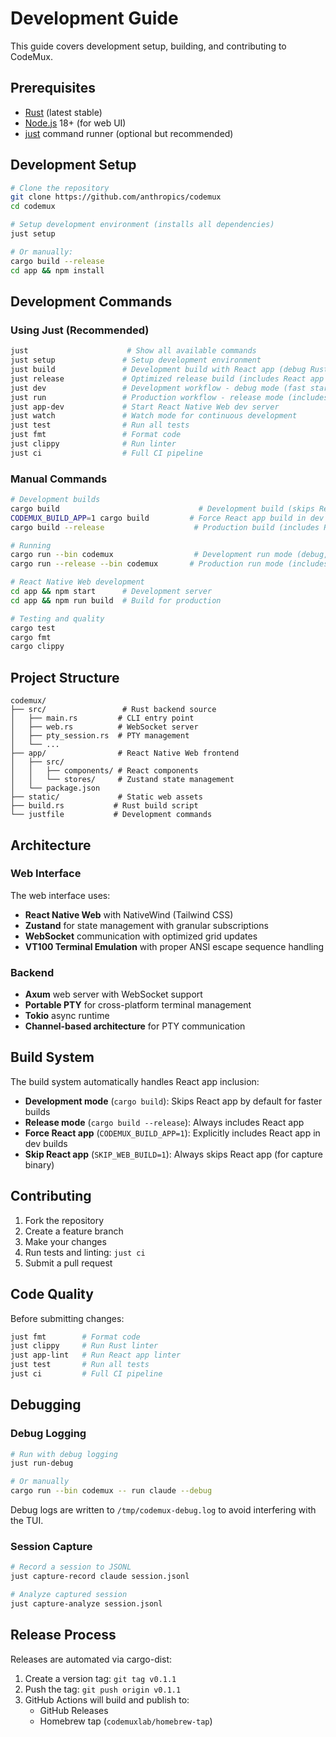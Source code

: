 # Development Guide

This guide covers development setup, building, and contributing to CodeMux.

## Prerequisites

- [Rust](https://rustup.rs/) (latest stable)
- [Node.js](https://nodejs.org/) 18+ (for web UI)
- [just](https://github.com/casey/just) command runner (optional but recommended)

## Development Setup

```bash
# Clone the repository
git clone https://github.com/anthropics/codemux
cd codemux

# Setup development environment (installs all dependencies)
just setup

# Or manually:
cargo build --release
cd app && npm install
```

## Development Commands

### Using Just (Recommended)

```bash
just                      # Show all available commands
just setup               # Setup development environment
just build               # Development build with React app (debug Rust + latest Expo)
just release             # Optimized release build (includes React app automatically)
just dev                 # Development workflow - debug mode (fast startup)
just run                 # Production workflow - release mode (includes React app automatically)
just app-dev             # Start React Native Web dev server
just watch               # Watch mode for continuous development
just test                # Run all tests
just fmt                 # Format code
just clippy              # Run linter
just ci                  # Full CI pipeline
```

### Manual Commands

```bash
# Development builds
cargo build                               # Development build (skips React app by default)
CODEMUX_BUILD_APP=1 cargo build         # Force React app build in dev mode
cargo build --release                    # Production build (includes React app automatically)

# Running
cargo run --bin codemux                  # Development run mode (debug, no React app by default)
cargo run --release --bin codemux       # Production run mode (includes React app automatically)

# React Native Web development
cd app && npm start      # Development server
cd app && npm run build  # Build for production

# Testing and quality
cargo test
cargo fmt
cargo clippy
```

## Project Structure

```
codemux/
├── src/                 # Rust backend source
│   ├── main.rs         # CLI entry point
│   ├── web.rs          # WebSocket server
│   ├── pty_session.rs  # PTY management
│   └── ...
├── app/                # React Native Web frontend
│   ├── src/
│   │   ├── components/ # React components
│   │   └── stores/     # Zustand state management
│   └── package.json
├── static/             # Static web assets
├── build.rs           # Rust build script
└── justfile           # Development commands
```

## Architecture

### Web Interface

The web interface uses:
- **React Native Web** with NativeWind (Tailwind CSS)
- **Zustand** for state management with granular subscriptions  
- **WebSocket** communication with optimized grid updates
- **VT100 Terminal Emulation** with proper ANSI escape sequence handling

### Backend

- **Axum** web server with WebSocket support
- **Portable PTY** for cross-platform terminal management
- **Tokio** async runtime
- **Channel-based architecture** for PTY communication

## Build System

The build system automatically handles React app inclusion:

- **Development mode** (`cargo build`): Skips React app by default for faster builds
- **Release mode** (`cargo build --release`): Always includes React app
- **Force React app** (`CODEMUX_BUILD_APP=1`): Explicitly includes React app in dev builds
- **Skip React app** (`SKIP_WEB_BUILD=1`): Always skips React app (for capture binary)

## Contributing

1. Fork the repository
2. Create a feature branch
3. Make your changes
4. Run tests and linting: `just ci`
5. Submit a pull request

## Code Quality

Before submitting changes:

```bash
just fmt        # Format code
just clippy     # Run Rust linter  
just app-lint   # Run React app linter
just test       # Run all tests
just ci         # Full CI pipeline
```

## Debugging

### Debug Logging

```bash
# Run with debug logging
just run-debug

# Or manually
cargo run --bin codemux -- run claude --debug
```

Debug logs are written to `/tmp/codemux-debug.log` to avoid interfering with the TUI.

### Session Capture

```bash
# Record a session to JSONL
just capture-record claude session.jsonl

# Analyze captured session
just capture-analyze session.jsonl
```

## Release Process

Releases are automated via cargo-dist:

1. Create a version tag: `git tag v0.1.1`
2. Push the tag: `git push origin v0.1.1`
3. GitHub Actions will build and publish to:
   - GitHub Releases
   - Homebrew tap (`codemuxlab/homebrew-tap`)
